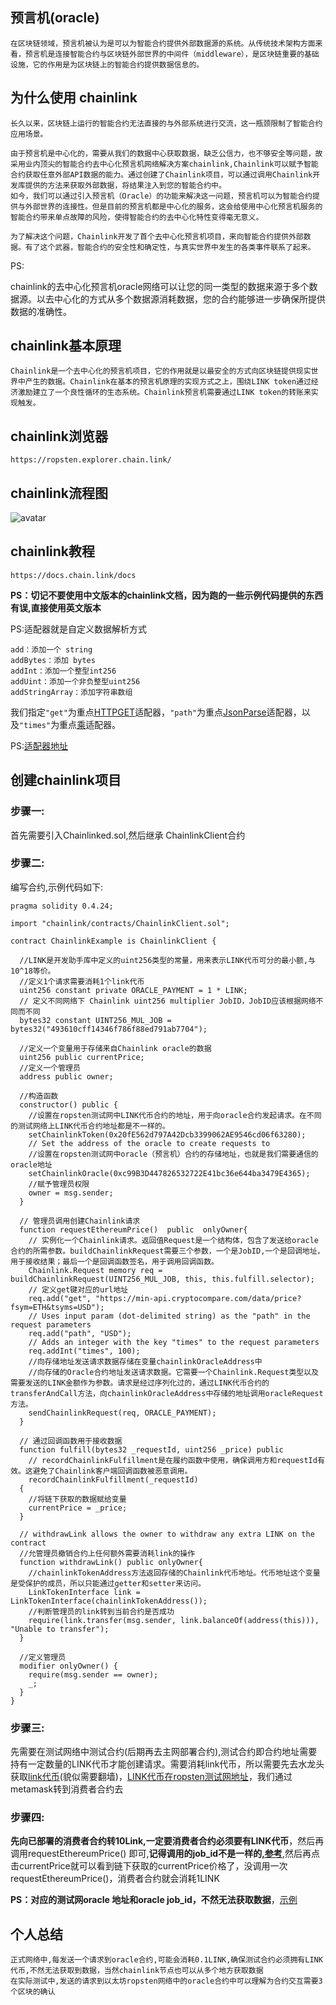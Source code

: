 

## 预言机(oracle)

```
在区块链领域，预言机被认为是可以为智能合约提供外部数据源的系统。从传统技术架构方面来看，预言机是连接智能合约与区块链外部世界的中间件（middleware），是区块链重要的基础设施，它的作用是为区块链上的智能合约提供数据信息的。
```



## 为什么使用 chainlink

```
长久以来，区块链上运行的智能合约无法直接的与外部系统进行交流，这一瓶颈限制了智能合约应用场景。

由于预言机是中心化的，需要从我们的数据中心获取数据，缺乏公信力，也不够安全等问题，故采用业内顶尖的智能合约去中心化预言机网络解决方案chainlink,Chainlink可以赋予智能合约获取任意外部API数据的能力。通过创建了Chainlink项目，可以通过调用Chainlink开发库提供的方法来获取外部数据，将结果注入到您的智能合约中。
如今，我们可以通过引入预言机（Oracle）的功能来解决这一问题，预言机可以为智能合约提供与外部世界的连接性。但是目前的预言机都是中心化的服务，这会给使用中心化预言机服务的智能合约带来单点故障的风险，使得智能合约的去中心化特性变得毫无意义。

为了解决这个问题，Chainlink开发了首个去中心化预言机项目，来向智能合约提供外部数据。有了这个武器，智能合约的安全性和确定性，与真实世界中发生的各类事件联系了起来。
```

PS:

chainlink的去中心化预言机oracle网络可以让您的同一类型的数据来源于多个数据源。以去中心化的方式从多个数据源消耗数据，您的合约能够进一步确保所提供数据的准确性。



## chainlink基本原理

```
Chainlink是一个去中心化的预言机项目，它的作用就是以最安全的方式向区块链提供现实世界中产生的数据。Chainlink在基本的预言机原理的实现方式之上，围绕LINK token通过经济激励建立了一个良性循环的生态系统。Chainlink预言机需要通过LINK token的转账来实现触发。
```



## chainlink浏览器

```
https://ropsten.explorer.chain.link/
```





## chainlink流程图

![avatar](http://pminer.oss-cn-shenzhen.aliyuncs.com/news/chainlink_liuchengtu.jpg)

## chainlink教程

```
https://docs.chain.link/docs
```

**PS：切记不要使用中文版本的chainlink文档，因为跑的一些示例代码提供的东西有误,直接使用英文版本**

PS:适配器就是自定义数据解析方式 

```
add：添加一个 string
addBytes：添加 bytes
addInt：添加一个整型int256
addUint：添加一个非负整型uint256
addStringArray：添加字符串数组
```

我们指定`"get"`为重点[HTTPGET](https://docs.chain.link/docs/adapters#section-httpget)适配器，`"path"`为重点[JsonParse](https://docs.chain.link/docs/adapters#section-jsonparse)适配器，以及`"times"`为重点[乘](https://docs.chain.link/docs/adapters#section-multiply)适配器。

PS:[适配器地址](https://docs.chain.link/docs/adapters)



##  创建chainlink项目

### 步骤一:

首先需要引入Chainlinked.sol,然后继承 ChainlinkClient合约

### 步骤二:

编写合约,示例代码如下:

```
pragma solidity 0.4.24;

import "chainlink/contracts/ChainlinkClient.sol";

contract ChainlinkExample is ChainlinkClient {
  
  //LINK是开发助手库中定义的uint256类型的常量，用来表示LINK代币可分的最小额,与10^18等价。
  //定义1个请求需要消耗1个link代币
  uint256 constant private ORACLE_PAYMENT = 1 * LINK;
  // 定义不同网络下 Chainlink uint256 multiplier JobID，JobID应该根据网络不同而不同
  bytes32 constant UINT256_MUL_JOB = bytes32("493610cff14346f786f88ed791ab7704");

  //定义一个变量用于存储来自Chainlink oracle的数据
  uint256 public currentPrice;
  //定义一个管理员
  address public owner;

  //构造函数
  constructor() public {
    //设置在ropsten测试网中LINK代币合约的地址，用于向oracle合约发起请求。在不同的测试网络上LINK代币合约地址都是不一样的。
    setChainlinkToken(0x20fE562d797A42Dcb3399062AE9546cd06f63280);
    // Set the address of the oracle to create requests to
    //设置在ropsten测试网中oracle（预言机）合约的存储地址，也就是我们需要通信的oracle地址
    setChainlinkOracle(0xc99B3D447826532722E41bc36e644ba3479E4365);
    //赋予管理员权限
    owner = msg.sender;
  }

  // 管理员调用创建Chainlink请求
  function requestEthereumPrice()  public  onlyOwner{
    // 实例化一个Chainlink请求。返回值Request是一个结构体，包含了发送给oracle合约的所需参数。buildChainlinkRequest需要三个参数，一个是JobID,一个是回调地址，用于接收结果；最后一个是回调函数签名，用于调用回调函数。
    Chainlink.Request memory req = buildChainlinkRequest(UINT256_MUL_JOB, this, this.fulfill.selector);
    // 定义get键对应的url地址
    req.add("get", "https://min-api.cryptocompare.com/data/price?fsym=ETH&tsyms=USD");
    // Uses input param (dot-delimited string) as the "path" in the request parameters
    req.add("path", "USD");
    // Adds an integer with the key "times" to the request parameters
    req.addInt("times", 100);
    //向存储地址发送请求数据存储在变量chainlinkOracleAddress中
    //向存储的Oracle合约地址发送请求数据。它需要一个Chainlink.Request类型以及需要发送的LINK金额作为参数。请求是经过序列化过的，通过LINK代币合约的transferAndCall方法，向chainlinkOracleAddress中存储的地址调用oracleRequest方法。
    sendChainlinkRequest(req, ORACLE_PAYMENT);
  }

  // 通过回调函数用于接收数据
  function fulfill(bytes32 _requestId, uint256 _price) public
    // recordChainlinkFulfillment是在履约函数中使用，确保调用方和requestId有效。这避免了Chainlink客户端回调函数被恶意调用。
    recordChainlinkFulfillment(_requestId)
  {
    //将链下获取的数据赋给变量
    currentPrice = _price;
  }
  
  // withdrawLink allows the owner to withdraw any extra LINK on the contract
  //允管理员撤销合约上任何额外需要消耗link的操作
  function withdrawLink() public onlyOwner{
    //chainlinkTokenAddress方法返回存储的Chainlink代币地址。代币地址这个变量是受保护的成员，所以只能通过getter和setter来访问。
    LinkTokenInterface link = LinkTokenInterface(chainlinkTokenAddress());
    //判断管理员的link转到当前合约是否成功
    require(link.transfer(msg.sender, link.balanceOf(address(this))), "Unable to transfer");
  }
  
  //定义管理员
  modifier onlyOwner() {
    require(msg.sender == owner);
    _;
  }
}
```



### 步骤三:

先需要在测试网络中测试合约(后期再去主网部署合约),测试合约即合约地址需要持有一定数量的LINK代币才能创建请求。需要消耗link代币，所以需要先去水龙头获取[link代币](https://ropsten.chain.link/)(貌似需要翻墙)，[LINK代币在ropsten测试网地址](0x20fE562d797A42Dcb3399062AE9546cd06f63280)，我们通过metamask转到消费者合约去



### 步骤四:

**先向已部署的消费者合约转10Link,一定要消费者合约必须要有LINK代币**，然后再调用requestEthereumPrice() 即可,**记得调用的job_id不是一样的[,参考](https://docs.chain.link/docs/use-your-first-contract)**,然后再点击currentPrice就可以看到链下获取的currentPrice价格了，没调用一次requestEthereumPrice()，消费者合约就会消耗1LINK

**PS：对应的测试网oracle 地址和oracle job_id，不然无法获取数据**，[示例](https://docs.chain.link/docs/use-your-first-contract)







## 个人总结

```
正式网络中,每发送一个请求到oracle合约,可能会消耗0.1LINK,确保测试合约必须拥有LINK代币,不然无法获取到数据，当然chainlink节点也可以从多个地方获取数据
在实际测试中,发送的请求到以太坊ropsten网络中的oracle合约中可以理解为合约交互需要3个区块的确认
```

